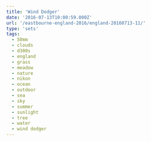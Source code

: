 ```yaml
---
title: 'Wind Dodger'
date: '2016-07-13T10:00:59.000Z'
url: '/eastbourne-england-2016/england-20160713-11/'
type: 'sets'
tags:
  - 50mm
  - clouds
  - d300s
  - england
  - grass
  - meadow
  - nature
  - nikon
  - ocean
  - outdoor
  - sea
  - sky
  - summer
  - sunlight
  - tree
  - water
  - wind dodger
---
```

